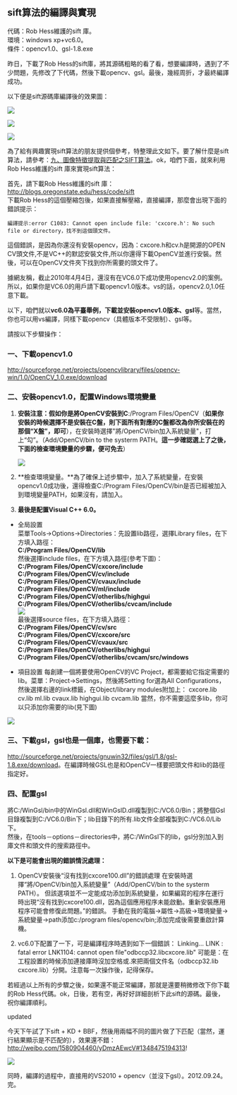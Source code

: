 ## sift算法的編譯與實現

代碼：Rob Hess維護的sift 庫。  
環境：windows xp+vc6.0。  
條件：opencv1.0、gsl-1.8.exe

昨日，下載了Rob Hess的sift庫，將其源碼粗略的看了看，想要編譯時，遇到了不少問題，先修改了下代碼，然後下載opencv、gsl。最後，幾經周折，才最終編譯成功。

以下便是sift源碼庫編譯後的效果圖：

![](../images/10-1-1/1.jpg)

![](../images/10-1-1/2.jpg)

![](../images/10-1-1/3.jpg)

為了給有興趣實現sift算法的朋友提供個參考，特整理此文如下。要了解什麼是sift算法，請參考：[九、圖像特徵提取與匹配之SIFT算法](http://blog.csdn.net/v_JULY_v/article/details/6186942)。ok，咱們下面，就來利用Rob Hess維護的sift 庫來實現sift算法：

首先，請下載Rob Hess維護的sift 庫：  
<http://blogs.oregonstate.edu/hess/code/sift>  
下載Rob Hess的這個壓縮包後，如果直接解壓縮，直接編譯，那麼會出現下面的錯誤提示：  

	編譯提示:error C1083: Cannot open include file: 'cxcore.h': No such file or directory，找不到這個頭文件。

這個錯誤，是因為你還沒有安裝opencv，因為：cxcore.h和cv.h是開源的OPEN CV頭文件,不是VC++的默認安裝文件,所以你還得下載OpenCV並進行安裝。然後，可以在OpenCV文件夾下找到你所需要的頭文件了。

據網友稱，截止2010年4月4日，還沒有在VC6.0下成功使用opencv2.0的案例。所以，如果你是VC6.0的用戶請下載opencv1.0版本。vs的話，opencv2.0,1.0任意下載。

以下，咱們就以**vc6.0為平臺舉例，下載並安裝opencv1.0版本、gsl**等。當然，你也可以用vs編譯，同樣下載opencv（具體版本不受限制）、gsl等。

請按以下步驟操作：

### 一、下載opencv1.0

<http://sourceforge.net/projects/opencvlibrary/files/opencv-win/1.0/OpenCV_1.0.exe/download>

### 二、安裝opencv1.0，配置Windows環境變量

1. **安裝注意：**假如你是將OpenCV安裝到**C**:/Program Files/OpenCV（**如果你安裝的時候選擇不是安裝在C盤，則下面所有對應的C盤都改為你所安裝在的那個“X盤”，即可**），在安裝時選擇"將/OpenCV/bin加入系統變量"，打上“勾”。（Add/OpenCV/bin to the systerm PATH。**這一步確認選上了之後，下面的檢查環境變量的步驟，便可免去**）

	![](../images/10-1-1/4.png)

2. **檢查環境變量。**為了確保上述步驟中，加入了系統變量，在安裝opencv1.0成功後，還得檢查C:/Program Files/OpenCV/bin是否已經被加入到環境變量PATH，如果沒有，請加入。

3. **最後是配置Visual C++ 6.0。**  

* 全局設置  
菜單Tools->Options->Directories：先設置lib路徑，選擇Library files，在下方填入路徑：  
**C:/Program Files/OpenCV/lib**  
然後選擇include files，在下方填入路徑(參考下圖)：  
**C:/Program Files/OpenCV/cxcore/include**  
**C:/Program Files/OpenCV/cv/include**  
**C:/Program Files/OpenCV/cvaux/include**  
**C:/Program Files/OpenCV/ml/include**  
**C:/Program Files/OpenCV/otherlibs/highgui**  
**C:/Program Files/OpenCV/otherlibs/cvcam/include**  
	![](../images/10-1-1/5.png)  
最後選擇source files，在下方填入路徑：  
**C:/Program Files/OpenCV/cv/src**  
**C:/Program Files/OpenCV/cxcore/src**  
**C:/Program Files/OpenCV/cvaux/src**  
**C:/Program Files/OpenCV/otherlibs/highgui**  
**C:/Program Files/OpenCV/otherlibs/cvcam/src/windows**  

* 項目設置
每創建一個將要使用OpenCV的VC Project，都需要給它指定需要的lib。菜單：Project->Settings，然後將Setting for選為All Configurations，然後選擇右邊的link標籤，在Object/library modules附加上：
cxcore.lib cv.lib ml.lib cvaux.lib highgui.lib cvcam.lib
當然，你不需要這麼多lib，你可以只添加你需要的lib(見下圖)

![](../images/10-1-1/6.png)

### 三、下載gsl，gsl也是一個庫，也需要下載：
<http://sourceforge.net/projects/gnuwin32/files/gsl/1.8/gsl-1.8.exe/download>。在編譯時候GSL也是和OpenCV一樣要把頭文件和lib的路徑指定好。

### 四、配置gsl

將C:/WinGsl/bin中的WinGsl.dll和WinGslD.dll複製到C:/VC6.0/Bin；將整個Gsl目錄複製到C:/VC6.0/Bin下；lib目錄下的所有.lib文件全部複製到C:/VC6.0/Lib下。  
然後，在tools－options－directories中，將C:/WinGsl下的lib，gsl分別加入到庫文件和頭文件的搜索路徑中。

**以下是可能會出現的錯誤情況處理：**

1. OpenCV安裝後“沒有找到cxcore100.dll”的錯誤處理
在安裝時選擇“將/OpenCV/bin加入系統變量”（Add/OpenCV/bin to the systerm PATH）。 但該選項並不一定能成功添加到系統變量，如果編寫的程序在運行時出現“沒有找到cxcore100.dll，因為這個應用程序未能啟動。重新安裝應用程序可能會修復此問題。”的錯誤。
手動在我的電腦->屬性->高級->環境變量->系統變量->path添加c:/program files/opencv/bin;添加完成後需要重啟計算機。

2. vc6.0下配置了一下，可是編譯程序時遇到如下一個錯誤： 
Linking... LINK : fatal error LNK1104: cannot open file"odbccp32.libcxcore.lib" 
可能是：在工程設置的時候添加連接庫時沒加空格或.來把兩個文件名（odbccp32.lib cxcore.lib）分開。注意每一次操作後，記得保存。

若經過以上所有的步驟之後，如果還不能正常編譯，那就是還要稍微修改下你下載的Rob Hess代碼。ok，日後，若有空，再好好詳細剖析下此sift的源碼。最後，祝你編譯順利。

updated

今天下午試了下sift + KD + BBF，然後用兩幅不同的圖片做了下匹配（當然，運行結果顯示是不匹配的），效果還不錯：<http://weibo.com/1580904460/yDmzAEwcV#1348475194313>! 

![](../images/10-1-1/7.jpg)

同時，編譯的過程中，直接用的VS2010 + opencv（並沒下gsl）。2012.09.24。完。 
